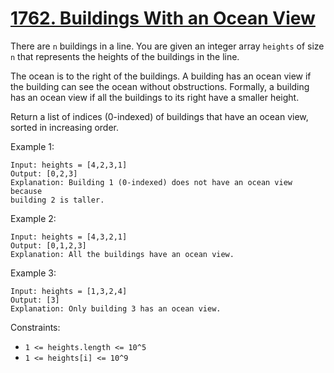 [1762. Buildings With an Ocean View](https://leetcode.com/problems/buildings-with-an-ocean-view/)
====================================

There are `n` buildings in a line. You are given an integer array `heights`
of size `n` that represents the heights of the buildings in the line.

The ocean is to the right of the buildings. A building has an ocean view
if the building can see the ocean without obstructions. Formally, a building
has an ocean view if all the buildings to its right have a smaller height.

Return a list of indices (0-indexed) of buildings that have an ocean view,
sorted in increasing order.

Example 1:
```
Input: heights = [4,2,3,1]
Output: [0,2,3]
Explanation: Building 1 (0-indexed) does not have an ocean view because
building 2 is taller.
```

Example 2:
```
Input: heights = [4,3,2,1]
Output: [0,1,2,3]
Explanation: All the buildings have an ocean view.
```

Example 3:
```
Input: heights = [1,3,2,4]
Output: [3]
Explanation: Only building 3 has an ocean view.
```

Constraints:
 - `1 <= heights.length <= 10^5`
 - `1 <= heights[i] <= 10^9`
